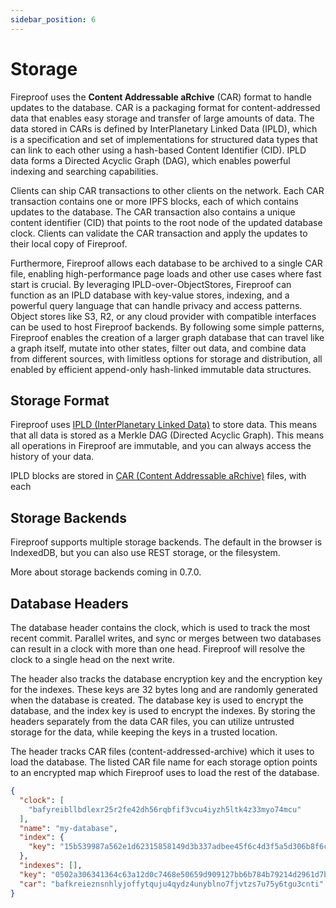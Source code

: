 ```yaml
---
sidebar_position: 6
---
```


# Storage

Fireproof uses the **Content Addressable aRchive** (CAR) format to handle updates to the database. CAR is a packaging format for content-addressed data that enables easy storage and transfer of large amounts of data. The data stored in CARs is defined by InterPlanetary Linked Data (IPLD), which is a specification and set of implementations for structured data types that can link to each other using a hash-based Content Identifier (CID). IPLD data forms a Directed Acyclic Graph (DAG), which enables powerful indexing and searching capabilities.

Clients can ship CAR transactions to other clients on the network. Each CAR transaction contains one or more IPFS blocks, each of which contains updates to the database. The CAR transaction also contains a unique content identifier (CID) that points to the root node of the updated database clock. Clients can validate the CAR transaction and apply the updates to their local copy of Fireproof.

Furthermore, Fireproof allows each database to be archived to a single CAR file, enabling high-performance page loads and other use cases where fast start is crucial. By leveraging IPLD-over-ObjectStores, Fireproof can function as an IPLD database with key-value stores, indexing, and a powerful query language that can handle privacy and access patterns. Object stores like S3, R2, or any cloud provider with compatible interfaces can be used to host Fireproof backends. By following some simple patterns, Fireproof enables the creation of a larger graph database that can travel like a graph itself, mutate into other states, filter out data, and combine data from different sources, with limitless options for storage and distribution, all enabled by efficient append-only hash-linked immutable data structures.

## Storage Format

Fireproof uses [IPLD (InterPlanetary Linked Data)](https://ipld.io/) to store data. This means that all data is stored as a Merkle DAG (Directed Acyclic Graph). This means all operations in Fireproof are immutable, and you can always access the history of your data.

IPLD blocks are stored in [CAR (Content Addressable aRchive)](https://ipld.io/specs/transport/car/) files, with each 

## Storage Backends

Fireproof supports multiple storage backends. The default in the browser is IndexedDB, but you can also use REST storage, or the filesystem.

More about storage backends coming in 0.7.0.

<!-- ## Working with Storage

To export a database to a CAR file, use the `export` method:

```js -->

## Database Headers

The database header contains the clock, which is used to track the most recent commit. Parallel writes, and sync or merges between two databases can result in a clock with more than one head. Fireproof will resolve the clock to a single head on the next write.

The header also tracks the database encryption key and the encryption key for the indexes. These keys are 32 bytes long and are randomly generated when the database is created. The database key is used to encrypt the database, and the index key is used to encrypt the indexes. By storing the headers separately from the data CAR files, you can utilize untrusted storage for the data, while keeping the keys in a trusted location.

The header tracks CAR files (content-addressed-archive) which it uses to load the database. The listed CAR file name for each storage option points to an encrypted map which Fireproof uses to load the rest of the database.

```json
{
  "clock": [
    "bafyreibllbdlexr25r2fe42dh56rqbfif3vcu4iyzh5ltk4z33myo74mcu"
  ],
  "name": "my-database",
  "index": {
    "key": "15b539987a562e1d62315858149d3b337adbee45f6c4d3f5a5d306b8f6cd45a9"
  },
  "indexes": [],
  "key": "0502a306341364c63a12d0c7468e50659d909127bb6b784b79214d2961d7b14d",
  "car": "bafkreieznsnhlyjoffytquju4qydz4unyblno7fjvtzs7u75y6tgu3cnti"
}
```